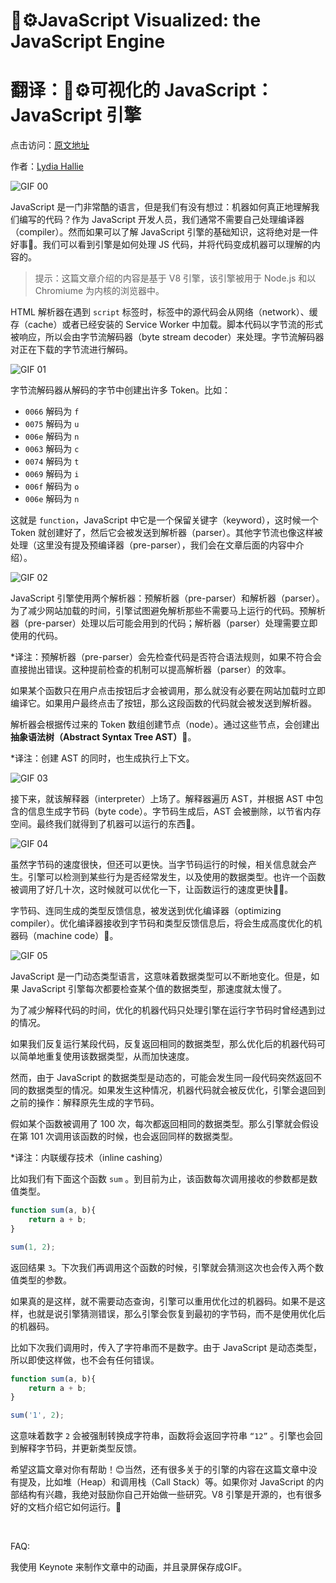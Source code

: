# 🚀⚙️JavaScript Visualized: the JavaScript Engine
# 翻译：🚀⚙️可视化的 JavaScript：JavaScript 引擎

点击访问：[原文地址](https://dev.to/lydiahallie/javascript-visualized-the-javascript-engine-4cdf)

作者：[Lydia Hallie](@lydiahallie)

![GIF 00](./illustrations/JSVisual04Engine/gif00.png)

JavaScript 是一门非常酷的语言，但是我们有没有想过：机器如何真正地理解我们编写的代码？作为 JavaScript 开发人员，我们通常不需要自己处理编译器（compiler）。然而如果可以了解 JavaScript 引擎的基础知识，这将绝对是一件好事🥳。我们可以看到引擎是如何处理 JS 代码，并将代码变成机器可以理解的内容的。

>提示：这篇文章介绍的内容是基于 V8 引擎，该引擎被用于 Node.js 和以 Chromiume 为内核的浏览器中。

HTML 解析器在遇到 `script` 标签时，标签中的源代码会从网络（network）、缓存（cache）或者已经安装的 Service Worker 中加载。脚本代码以字节流的形式被响应，所以会由字节流解码器（byte stream decoder）来处理。字节流解码器对正在下载的字节流进行解码。

![GIF 01](./illustrations/JSVisual04Engine/gif01.gif)

字节流解码器从解码的字节中创建出许多 Token。比如：
* `0066` 解码为 `f` 
* `0075` 解码为 `u` 
* `006e` 解码为 `n` 
* `0063` 解码为 `c` 
* `0074` 解码为 `t` 
* `0069` 解码为 `i` 
* `006f` 解码为 `o` 
* `006e` 解码为 `n` 

这就是 `function`，JavaScript 中它是一个保留关键字（keyword），这时候一个 Token 就创建好了，然后它会被发送到解析器（parser）。其他字节流也像这样被处理（这里没有提及预编译器（pre-parser），我们会在文章后面的内容中介绍）。

![GIF 02](./illustrations/JSVisual04Engine/gif02.gif)

JavaScript 引擎使用两个解析器：预解析器（pre-parser）和解析器（parser）。为了减少网站加载的时间，引擎试图避免解析那些不需要马上运行的代码。预解析器（pre-parser）处理以后可能会用到的代码；解析器（parser）处理需要立即使用的代码。

*译注：预解析器（pre-parser）会先检查代码是否符合语法规则，如果不符合会直接抛出错误。这种提前检查的机制可以提高解析器（parser）的效率。

如果某个函数只在用户点击按钮后才会被调用，那么就没有必要在网站加载时立即编译它。如果用户最终点击了按钮，那么这段函数的代码就会被发送到解析器。

解析器会根据传过来的 Token 数组创建节点（node）。通过这些节点，会创建出**抽象语法树（Abstract Syntax Tree AST）🌳**。

*译注：创建 AST 的同时，也生成执行上下文。

![GIF 03](./illustrations/JSVisual04Engine/gif03.gif)

接下来，就该解释器（interpreter）上场了。解释器遍历 AST，并根据 AST 中包含的信息生成字节码（byte code）。字节码生成后，AST 会被删除，以节省内存空间。最终我们就得到了机器可以运行的东西🎉。

![GIF 04](./illustrations/JSVisual04Engine/gif04.gif)

虽然字节码的速度很快，但还可以更快。当字节码运行的时候，相关信息就会产生。引擎可以检测到某些行为是否经常发生，以及使用的数据类型。也许一个函数被调用了好几十次，这时候就可以优化一下，让函数运行的速度更快🏃‍♀️。

字节码、连同生成的类型反馈信息，被发送到优化编译器（optimizing compiler）。优化编译器接收到字节码和类型反馈信息后，将会生成高度优化的机器码（machine code）🚀。

![GIF 05](./illustrations/JSVisual04Engine/gif05.gif)

JavaScript 是一门动态类型语言，这意味着数据类型可以不断地变化。但是，如果 JavaScript 引擎每次都要检查某个值的数据类型，那速度就太慢了。

为了减少解释代码的时间，优化的机器代码只处理引擎在运行字节码时曾经遇到过的情况。

如果我们反复运行某段代码，反复返回相同的数据类型，那么优化后的机器代码可以简单地重复使用该数据类型，从而加快速度。

然而，由于 JavaScript 的数据类型是动态的，可能会发生同一段代码突然返回不同的数据类型的情况。如果发生这种情况，机器代码就会被反优化，引擎会退回到之前的操作：解释原先生成的字节码。

假如某个函数被调用了 100 次，每次都返回相同的数据类型。那么引擎就会假设在第 101 次调用该函数的时候，也会返回同样的数据类型。

*译注：内联缓存技术（inline cashing）

比如我们有下面这个函数 `sum` 。到目前为止，该函数每次调用接收的参数都是数值类型。

```javascript
function sum(a, b){
    return a + b;
}

sum(1, 2);
```
返回结果 `3`。下次我们再调用这个函数的时候，引擎就会猜测这次也会传入两个数值类型的参数。

如果真的是这样，就不需要动态查询，引擎可以重用优化过的机器码。如果不是这样，也就是说引擎猜测错误，那么引擎会恢复到最初的字节码，而不是使用优化后的机器码。

比如下次我们调用时，传入了字符串而不是数字。由于 JavaScript 是动态类型，所以即使这样做，也不会有任何错误。

```javascript
function sum(a, b){
    return a + b;
}

sum('1', 2); 
```

这意味着数字 `2` 会被强制转换成字符串，函数将会返回字符串 `“12”` 。引擎也会回到解释字节码，并更新类型反馈。

希望这篇文章对你有帮助！😊当然，还有很多关于的引擎的内容在这篇文章中没有提及，比如堆（Heap）和调用栈（Call Stack）等。如果你对 JavaScript 的内部结构有兴趣，我绝对鼓励你自己开始做一些研究。V8 引擎是开源的，也有很多好的文档介绍它如何运行。🤖

<br/>


FAQ:

我使用 Keynote 来制作文章中的动画，并且录屏保存成GIF。

